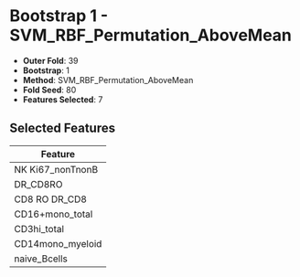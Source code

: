 # Bootstrap 1 - SVM_RBF_Permutation_AboveMean

- **Outer Fold**: 39
- **Bootstrap**: 1
- **Method**: SVM_RBF_Permutation_AboveMean
- **Fold Seed**: 80
- **Features Selected**: 7

## Selected Features

| Feature |
|---------|
| NK Ki67_nonTnonB |
| DR_CD8RO |
| CD8 RO DR_CD8 |
| CD16+mono_total |
| CD3hi_total |
| CD14mono_myeloid |
| naive_Bcells |
